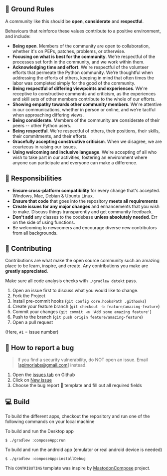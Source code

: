 ## 📜 Ground Rules

A community like this should be **open**, **considerate** and **respectful**.

Behaviours that reinforce these values contribute to a positive environment, and include:

* **Being open**. Members of the community are open to collaboration, whether it's on PEPs, patches,
  problems, or otherwise.
* **Focusing on what is best for the community**. We're respectful of the processes set forth in the
  community, and we work within them.
* **Acknowledging time and effort**. We're respectful of the volunteer efforts that permeate the
  Python community. We're thoughtful when addressing the efforts of others, keeping in mind that
  often times the labor was completed simply for the good of the community.
* **Being respectful of differing viewpoints and experiences**. We're receptive to constructive
  comments and criticism, as the experiences and skill sets of other members contribute to the whole
  of our efforts.
* **Showing empathy towards other community members**. We're attentive in our communications,
  whether in person or online, and we're tactful when approaching differing views.
* **Being considerate**. Members of the community are considerate of their peers -- other Python
  users.
* **Being respectful**. We're respectful of others, their positions, their skills, their
  commitments, and their efforts.
* **Gracefully accepting constructive criticism**. When we disagree, we are courteous in raising our
  issues.
* **Using welcoming and inclusive language**. We're accepting of all who wish to take part in our
  activities, fostering an environment where anyone can participate and everyone can make a
  difference.

## 🤝 Responsibilities

* **Ensure cross-platform compatibility** for every change that's accepted. Windows, Mac, Debian &
  Ubuntu Linux.
* **Ensure that code** that goes into the repository **meets all requirements**
* **Create issues for any major changes** and enhancements that you wish to make. Discuss things
  transparently and get community feedback.
* **Don't add** any classes to the codebase **unless absolutely needed**. Err on the side of using
  functions.
* Be welcoming to newcomers and encourage diverse new contributors from all backgrounds.

## 🤝 Contributing

Contributions are what make the open source community such an amazing place to be learn, inspire,
and create. Any
contributions you make are **greatly appreciated**.

Make sure all code analysis checks with `./gradlew detekt` pass.

1. Open an issue first to discuss what you would like to change.
2. Fork the Project
3. Install pre-commit hooks (`git config core.hooksPath .githooks`)
4. Create your feature branch (`git checkout -b feature/amazing-feature`)
5. Commit your changes (`git commit -m 'Add some amazing feature'`)
6. Push to the branch (`git push origin feature/amazing-feature`)
7. Open a pull request

(Here, `#1` = issue number)

## 🐛 How to report a bug

> If you find a security vulnerability, do NOT open an issue. Email [apimorlabs@gmail.com] instead.

1. Open the [issues tab](https://github.com/racka98/ComposeMultiplatformTemplate/issues) on Github
2. Click on [New issue](https://github.com/racka98/ComposeMultiplatformTemplate/issues/new/choose)
3. Choose the bug report 🐛 template and fill out all required fields

## 💻 Build

To build the different apps, checkout the repository and run one of the following commands on your
local machine

To build and run the Desktop app

```shell
$ ./gradlew :composeApp:run
```

To build and run the android app (emulator or real android device is needed)

```shell
$ ./gradlew :composeApp:installDebug
```

This `CONTRIBUTING` template was inspire
by [MastodonCompose](https://github.com/AndroidDev-social/MastodonCompose) project.
